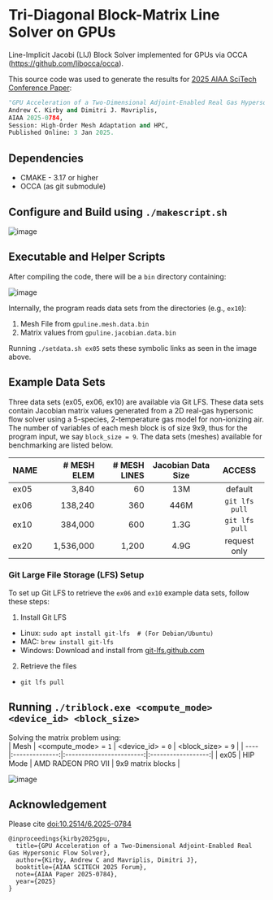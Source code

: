 # Tri-Diagonal Block-Matrix Line Solver on GPUs
Line-Implicit Jacobi (LĲ) Block Solver implemented for GPUs via OCCA (https://github.com/libocca/occa).  

This source code was used to generate the results for [2025 AIAA SciTech Conference Paper](https://arc.aiaa.org/doi/abs/10.2514/6.2025-0784):  
```python
"GPU Acceleration of a Two-Dimensional Adjoint-Enabled Real Gas Hypersonic Flow Solver",
Andrew C. Kirby and Dimitri J. Mavriplis,
AIAA 2025-0784,
Session: High-Order Mesh Adaptation and HPC,
Published Online: 3 Jan 2025.
```

## Dependencies
- CMAKE - 3.17 or higher
- OCCA (as git submodule)

## Configure and Build using `./makescript.sh`
![image](https://github.com/user-attachments/assets/544977c4-f68e-448c-8412-4cfe497e68b9)


## Executable and Helper Scripts
After compiling the code, there will be a `bin` directory containing:   

![image](https://github.com/user-attachments/assets/a690f767-71ae-4443-8e7b-6e00d9b44992)


Internally, the program reads data sets from the directories (e.g., `ex10`):  
  1. Mesh File from `gpuline.mesh.data.bin`  
  2. Matrix values from `gpuline.jacobian.data.bin`  

Running `./setdata.sh ex05` sets these symbolic links as seen in the image above.  

## Example Data Sets
Three data sets (ex05, ex06, ex10) are available via Git LFS. These data sets contain Jacobian matrix values generated from a 2D real-gas hypersonic flow solver using a 5-species, 2-temperature gas model for non-ionizing air. The number of variables of each mesh block is of size 9x9, thus for the program input, we say `block_size = 9`. The data sets (meshes) available for benchmarking are listed below. 

| NAME | # MESH ELEM | # MESH LINES | Jacobian Data Size |      ACCESS    |
| ---- | -----------:| ------------:|:------------------:|:--------------:|
| ex05 |       3,840 |           60 |  13M               | default        |
| ex06 |     138,240 |          360 | 446M               | `git lfs pull` |
| ex10 |     384,000 |          600 | 1.3G               | `git lfs pull` |
| ex20 |   1,536,000 |        1,200 | 4.9G               | request only   |

### Git Large File Storage (LFS) Setup
To set up Git LFS to retrieve the `ex06` and `ex10` example data sets, follow these steps:
1. Install Git LFS
  - Linux: `sudo apt install git-lfs  # (For Debian/Ubuntu)`
  - MAC: `brew install git-lfs`
  - Windows: Download and install from [git-lfs.github.com](git-lfs.github.com)
2. Retrieve the files
  - `git lfs pull`

## Running `./triblock.exe <compute_mode> <device_id> <block_size>`  

Solving the matrix problem using:  
| Mesh | <compute_mode> = `1` |  <device_id> = `0` | <block_size> = `9` |
| ---- |:--------------:|:------------------------:|:------------------:|
| ex05 |     HIP Mode   |    AMD RADEON PRO VII    |  9x9 matrix blocks |

![image](https://github.com/user-attachments/assets/83ec256c-77fb-47eb-ad41-e706a2896f80)

## Acknowledgement
Please cite [doi:10.2514/6.2025-0784](https://doi.org/10.2514/6.2025-0784)  
```console
@inproceedings{kirby2025gpu,
  title={GPU Acceleration of a Two-Dimensional Adjoint-Enabled Real Gas Hypersonic Flow Solver},
  author={Kirby, Andrew C and Mavriplis, Dimitri J},
  booktitle={AIAA SCITECH 2025 Forum},
  note={AIAA Paper 2025-0784},
  year={2025}
}
```


